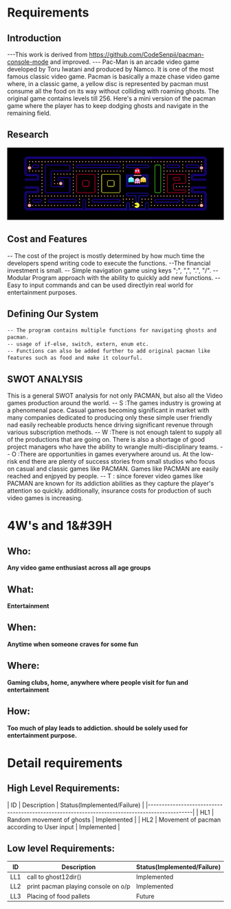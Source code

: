 # Requirements
## Introduction
 ---This work is derived from https://github.com/CodeSenpii/pacman-console-mode and improved.
 --- Pac-Man is an arcade video game developed by Toru Iwatani and produced by Namco. It is one of the most famous classic video game. Pacman is basically a maze chase video game where, in a classic game, a yellow disc is represented by pacman must consume all the food on its way without colliding with roaming ghosts. The original game contains levels till 256. Here's a mini version of the pacman game where the player has to keep dodging ghosts and navigate in the remaining field.

## Research
![Original pacman UI](https://github.com/256231/Miniproject/blob/main/1_Requirements/unnamed%20(1).png)

## Cost and Features
-- The cost of the project is mostly determined by how much time the developers spend writing code to execute the functions. 
--The financial investment is small.
-- Simple navigation game using keys ";", ",", ".", "/". 
-- Modular Program approach with the ability to quickly add new functions. 
--Easy to input commands and can be used directlyin real world for entertainment purposes.

## Defining Our System
    -- The program contains multiple functions for navigating ghosts and pacman.
    -- usage of if-else, switch, extern, enum etc.
    -- Functions can also be added further to add original pacman like features such as food and make it colourful.

## SWOT ANALYSIS
This is a general SWOT analysis for not only PACMAN, but also all the Video games production around the world.
 -- S :The games industry is growing at a phenomenal pace. Casual games becoming significant in market with many companies dedicated to producing only these simple user friendly nad easily recheable products hence driving significant revenue through various subscription methods.
 -- W :There is not enough talent to supply all of the productions that are going on. There is also a shortage of good project managers who have the ability to wrangle multi-disciplinary teams.
 -- O :There are opportunities in games everywhere around us. At the low-risk end there are plenty of success stories from small studios who focus on casual and classic games like PACMAN. Games like PACMAN are easily reached and enjpyed by people.
 -- T : since forever video games like PACMAN are known for its addiction abilities as they capture the player's attention so quickly. additionally, insurance costs for production of such video games is increasing.

# 4W&#39;s and 1&#39H


## Who:

**Any video game enthusiast across all age groups**

## What:

**Entertainment**

## When:

**Anytime when someone craves for some fun**

## Where:

**Gaming clubs, home, anywhere where people visit for fun and entertainment**

## How:

**Too much of play leads to addiction. should be solely used for entertainment purpose.**

# Detail requirements
## High Level Requirements:
|    ID      | Description                                     |  Status(Implemented/Failure)  |
|----------------------------------------------------------------------------------------------|
|    HL1     | Random movement of ghosts                       | Implemented                   |
|    HL2     | Movement of pacman according to User input      | Implemented                   |



##  Low level Requirements:
|    ID      | Description                              |  Status(Implemented/Failure)  |
|------------|------------------------------------------|-------------------------------|
|    LL1     | call to ghost12dir()                     | Implemented                   |
|    LL2     | print pacman playing console on o/p      | Implemented                   |
|    LL3     | Placing of food pallets                  | Future                        |
